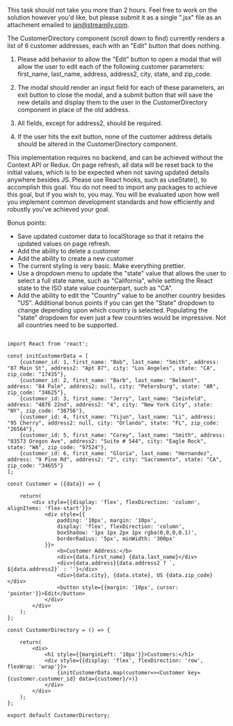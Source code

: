 

This task should not take you more than 2 hours. Feel free to work on the solution however
you'd like, but please submit it as a single ".jsx" file as an attachment emailed to
ian@streamily.com.

The CustomerDirectory component (scroll down to find) currently renders a list of 6 customer
addresses, each with an "Edit" button that does nothing.

1. Please add behavior to allow the "Edit" button to open a modal that will allow
the user to edit each of the following customer parameters: first_name, last_name, address, address2,
city, state, and zip_code.

2. The modal should render an input field for each of these parameters, an exit
button to close the modal, and a submit button that will save the new details and display them to
the user in the CustomerDirectory component in place of the old address.

3. All fields, except for
address2, should be required.

4. If the user hits the exit button, none of the customer address details
should be altered in the CustomerDirectory component.

This implementation requires no backend, and can be achieved without the Context API or Redux.
On page refresh, all data will be reset back to the initial values, which is to be expected
when not saving updated details anywhere besides JS. Please use React hooks, such as
useState(), to accomplish this goal. You do not need to import any
packages to achieve this goal, but if you wish to, you may. You will be evaluated upon how
well you implement common development standards and how efficiently and robustly you've
achieved your goal.

Bonus points:
* Save updated customer data to localStorage so that it retains the updated values on page refresh.
* Add the ability to delete a customer
* Add the ability to create a new customer
* The current styling is very basic. Make everything prettier.
* Use a dropdown menu to update the "state" value that allows the user to select a full state name, such
as "California", while setting the React state to the ISO state value counterpart, such as "CA".
* Add the ability to edit the "Country" value to be another country besides "US". Additional bonus points
if you can get the "State" dropdown to change depending upon which country is selected. Populating the
"state" dropdown for even just a few countries would be impressive. Not all countries need to be supported.


```

import React from 'react';

const initCustomerData = [
    {customer_id: 1, first_name: "Bob", last_name: "Smith", address: "87 Main St", address2: "Apt 87", city: "Los Angeles", state: "CA", zip_code: "17435"},
    {customer_id: 2, first_name: "Barb", last_name: "Belmont", address: "84 Palm", address2: null, city: "Petersburg", state: "AR", zip_code: "34625"},
    {customer_id: 3, first_name: "Jerry", last_name: "Seinfeld", address: "4876 22nd", address2: "4", city: "New York City", state: "NY", zip_code: "38756"},
    {customer_id: 4, first_name: "Yijun", last_name: "Li", address: "95 Cherry", address2: null, city: "Orlando", state: "FL", zip_code: "26564"},
    {customer_id: 5, first_name: "Corey", last_name: "Smith", address: "83573 Oregon Ave", address2: "Suite # 544", city: "Eagle Rock", state: "WA", zip_code: "97524"},
    {customer_id: 6, first_name: "Gloria", last_name: "Hernandez", address: "9 Pine Rd", address2: "2", city: "Sacramento", state: "CA", zip_code: "34655"}
];

const Customer = ({data}) => {

    return(
        <div style={{display: 'flex', flexDirection: 'column', alignItems: 'flex-start'}}>
            <div style={{
                padding: '10px', margin: '10px',
                display: 'flex', flexDirection: 'column',
                boxShadow: '1px 1px 2px 1px rgba(0,0,0,0.1)',
                borderRadius: '5px', minWidth: '300px'
            }}>
                <b>Customer Address:</b>
                <div>{data.first_name} {data.last_name}</div>
                <div>{data.address}{data.address2 ? `, ${data.address2}` : ''}</div>
                <div>{data.city}, {data.state}, US {data.zip_code}</div>
                <button style={{margin: '10px', cursor: 'pointer'}}>Edit</button>
            </div>
        </div>
    );
};

const CustomerDirectory = () => {

    return(
        <div>
            <h1 style={{marginLeft: '10px'}}>Customers:</h1>
            <div style={{display: 'flex', flexDirection: 'row', flexWrap: 'wrap'}}>
                {initCustomerData.map(customer=><Customer key={customer.customer_id} data={customer}/>)}
            </div>
        </div>
    );
};

export default CustomerDirectory;

```